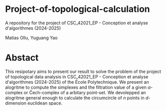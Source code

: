 # Project-of-topological-calculation
A repository for the project of CSC_42021_EP - Conception et analyse d'algorithmes (2024-2025)

Matias Ollu, Yuguang Yao

# Abstact
This resipotary aims to present our result to solve the problem of the project of topological data analysis in CSC_42021_EP - Conception et analyse d'algorithmes (2024-2025) of the École Polytechnique. We present an alogritme to compute the simplexes and the filtration value of a given $\alpha$-complex or Čech-complex of a arbitary point-set. We devolepped an alogritme general enough to calculate the circumcircle of $n$ points in $d$-dimension euclidean space.
